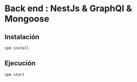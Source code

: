# Back end : NestJs & GraphQl & Mongoose

## Instalación

```bash
npm install
```

## Ejecución

```bash
npm start
```
